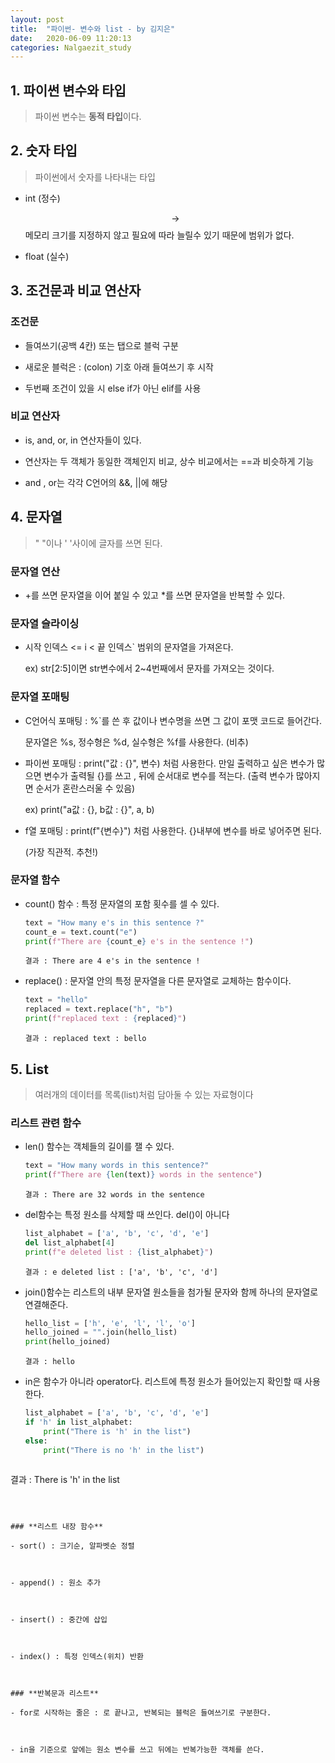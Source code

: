 ```yaml
---
layout: post
title:  "파이썬- 변수와 list - by 김지은"
date:   2020-06-09 11:20:13
categories: Nalgaezit_study
---
```




## 1. 파이썬 변수와 타입

> 파이썬 변수는 **동적 타입**이다.
>





## 2. 숫자 타입

> 파이썬에서 숫자를 나타내는 타입

- int (정수)

  $$\rightarrow$$ 메모리 크기를 지정하지 않고 필요에 따라 늘릴수 있기 때문에 범위가 없다.

  

- float (실수)





## 3. 조건문과 비교 연산자

### 조건문

- 들여쓰기(공백 4칸) 또는 탭으로 블럭 구분

  

- 새로운 블럭은 : (colon) 기호 아래 들여쓰기 후 시작

  

- 두번째 조건이 있을 시 else if가 아닌 elif를 사용



### 비교 연산자

- is, and, or, in 연산자들이 있다.

  

- 연산자는 두 객체가 동일한 객체인지 비교, 상수 비교에서는 ==과 비슷하게 기능

  

- and , or는 각각 C언어의 &&, ||에 해당





## 4. 문자열

> "  "이나 '  '사이에 글자를 쓰면 된다.
>

### **문자열 연산**

- +를 쓰면 문자열을 이어 붙일 수 있고 *를 쓰면 문자열을 반복할 수 있다.



### **문자열 슬라이싱**

- 시작 인덱스 <= i < 끝 인덱스` 범위의 문자열을 가져온다.

  ex)  str[2:5]이면 str변수에서 2~4번째에서 문자를 가져오는 것이다.



### **문자열 포매팅**

- C언어식 포매팅 : %`를 쓴 후 값이나 변수명을 쓰면 그 값이 포맷 코드로 들어간다.

  문자열은  %s, 정수형은 %d, 실수형은 %f를 사용한다. (비추)

  

- 파이썬 포매팅 : print("값 : {}", 변수) 처럼 사용한다. 만일 출력하고 싶은 변수가 많으면 변수가 출력될 {}를 쓰고 , 뒤에 순서대로 변수를 적는다. (출력 변수가 많아지면 순서가 혼란스러울 수 있음)

  ex) print("a값 : {}, b값 : {}", a, b)

  

- f열 포매팅 : print(f"{변수}") 처럼 사용한다. {}내부에 변수를 바로 넣어주면 된다. 

  (가장 직관적. 추천!)



### **문자열 함수**

- count() 함수 : 특정 문자열의 포함 횟수를 셀 수 있다.

  ```python
  text = "How many e's in this sentence ?"
  count_e = text.count("e")
  print(f"There are {count_e} e's in the sentence !")
  ```

  ```
  결과 : There are 4 e's in the sentence !
  ```

  

- replace() :  문자열 안의 특정 문자열을 다른 문자열로 교체하는 함수이다.

  ```python
  text = "hello"
  replaced = text.replace("h", "b")
  print(f"replaced text : {replaced}")
  ```

  ```
  결과 : replaced text : bello
  ```






## 5. List

> 여러개의 데이터를 목록(list)처럼 담아둘 수 있는 자료형이다
>

### **리스트 관련 함수**

- len()  함수는 객체들의 길이를 잴 수 있다.

  ```python
  text = "How many words in this sentence?"
  print(f"There are {len(text)} words in the sentence")
  ```

  ```
  결과 : There are 32 words in the sentence
  ```

  

- del함수는 특정 원소를 삭제할 때 쓰인다. del()이 아니다

  ```python
  list_alphabet = ['a', 'b', 'c', 'd', 'e']
  del list_alphabet[4]
  print(f"e deleted list : {list_alphabet}")
  ```

  ```
  결과 : e deleted list : ['a', 'b', 'c', 'd']
  ```

  

- join()함수는 리스트의 내부 문자열 원소들을 첨가될 문자와 함께 하나의 문자열로 연결해준다. 

  ```python
  hello_list = ['h', 'e', 'l', 'l', 'o']
  hello_joined = "".join(hello_list)
  print(hello_joined)
  ```

  ```
  결과 : hello
  ```

  

- in은 함수가 아니라 operator다. 리스트에 특정 원소가 들어있는지 확인할 때 사용한다.

  ```python
  list_alphabet = ['a', 'b', 'c', 'd', 'e']
  if 'h' in list_alphabet:
      print("There is 'h' in the list")
  else:
      print("There is no 'h' in the list")
  ```

  ```
결과 : There is 'h' in the list
  ```
  
  

### **리스트 내장 함수**

- sort() : 크기순, 알파벳순 정렬 

  

- append() : 원소 추가

  

- insert() : 중간에 삽입

  

- index() : 특정 인덱스(위치) 반환



### **반복문과 리스트**

- for로 시작하는 줄은 : 로 끝나고, 반복되는 블럭은 들여쓰기로 구분한다.

  

- in을 기준으로 앞에는 원소 변수를 쓰고 뒤에는 반복가능한 객체를 쓴다. 

